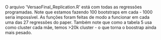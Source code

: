 O arquivo 'VersaoFinal_Replication.R' está com todas as regressões programadas. Note que estamos fazendo 100 bootstraps em cada - 1000 seria impossível.
As funções foram feitas de modo a funcionar em cada uma das 27 regressões do paper.
Também note que como a tabela 5 usa como cluster cada mãe, temos >20k cluster - o que torna o boostrap ainda mais pesado. 

